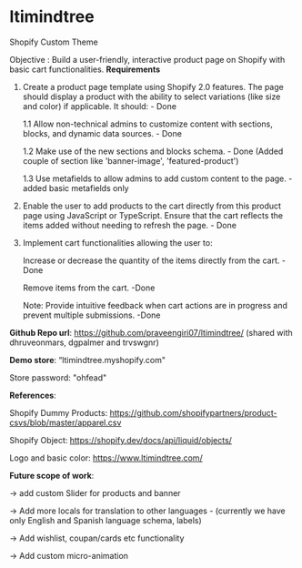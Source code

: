 # ltimindtree
Shopify Custom Theme

Objective : Build a user-friendly, interactive product page on Shopify with basic cart functionalities.
**Requirements**
1. Create a product page template using Shopify 2.0 features. The page should display a product with the ability to select variations (like size and color) if applicable. It should: - Done

   1.1 Allow non-technical admins to customize content with sections, blocks, and dynamic data sources. - Done
   
   1.2 Make use of the new sections and blocks schema. - Done (Added couple of section like 'banner-image', 'featured-product')

   1.3 Use metafields to allow admins to add custom content to the page. - added basic metafields only

2. Enable the user to add products to the cart directly from this product page using JavaScript or TypeScript. Ensure that the cart reflects the items added without needing to refresh the page. - Done

3. Implement cart functionalities allowing the user to:
   
   Increase or decrease the quantity of the items directly from the cart. -Done
   
   Remove items from the cart. -Done
   
   Note: Provide intuitive feedback when cart actions are in progress and prevent multiple submissions. -Done




**Github Repo url**: https://github.com/praveengiri07/ltimindtree/ (shared with dhruveonmars, dgpalmer and trvswgnr)

**Demo store**: “ltimindtree.myshopify.com" 

Store password: "ohfead"

**References**: 

Shopify Dummy Products: https://github.com/shopifypartners/product-csvs/blob/master/apparel.csv

Shopify Object: https://shopify.dev/docs/api/liquid/objects/

Logo and basic color: https://www.ltimindtree.com/

**Future scope of work**:

-> add custom Slider for products and banner

-> Add more locals for translation to other languages - (currently we have only English and Spanish language schema, labels)

-> Add wishlist, coupan/cards etc functionality

-> Add custom micro-animation 


